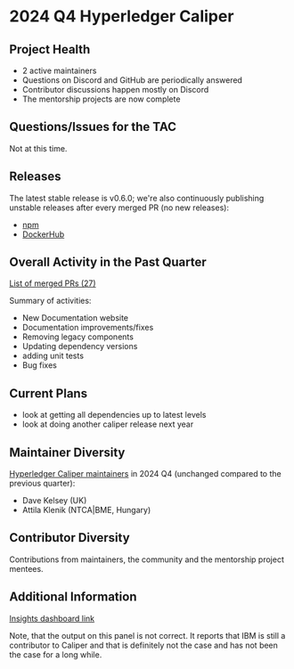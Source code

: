 [//]: # (SPDX-License-Identifier: CC-BY-4.0)

# 2024 Q4 Hyperledger Caliper

## Project Health

* 2 active maintainers
* Questions on Discord and GitHub are periodically answered
* Contributor discussions happen mostly on Discord
* The mentorship projects are now complete

## Questions/Issues for the TAC

Not at this time.

## Releases

The latest stable release is v0.6.0; we're also continuously publishing unstable releases after every merged PR (no new releases):

* [npm](https://www.npmjs.com/package/@hyperledger/caliper-cli/v/0.6.0)
* [DockerHub](https://hub.docker.com/layers/hyperledger/caliper/0.6.0/images/sha256-ace68b58b329a5f2c5bd569cc2f59b7f64e9bbee1f3bb9f4f8a97469b55d7b2b?context=explore)

## Overall Activity in the Past Quarter

[List of merged PRs (27)](https://github.com/hyperledger-caliper/caliper/pulls?q=is%3Apr+is%3Aclosed+merged%3A2024-10-01..2024-12-12)

Summary of activities:
* New Documentation website
* Documentation improvements/fixes
* Removing legacy components
* Updating dependency versions
* adding unit tests
* Bug fixes

## Current Plans

* look at getting all dependencies up to latest levels
* look at doing another caliper release next year


## Maintainer Diversity

[Hyperledger Caliper maintainers](https://github.com/hyperledger-caliper/caliper/blob/08f732a484c93285fdc4df628f10cbc8d454d583/MAINTAINERS.md) in 2024 Q4 (unchanged compared to the previous quarter):
* Dave Kelsey (UK)
* Attila Klenik (NTCA|BME, Hungary)

## Contributor Diversity

Contributions from maintainers, the community and the mentorship project mentees.

## Additional Information

[Insights dashboard link](https://insights.lfx.linuxfoundation.org/foundation/lf-decentralized-trust/overview/github?project=caliper&routedFrom=Github&bestPractice=false&repository=all&dateFilters=2024-10-01%20to%202024-12-12&dateRange=2024-10-01%20to%202024-12-12&compare=PP&granularity=week&hideBots=true)

Note, that the output on this panel is not correct. It reports that IBM is still a contributor to Caliper and that is definitely not the case and has not been the case for a long while.
